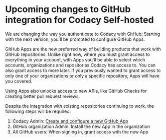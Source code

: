 # Upcoming changes to GitHub integration for Codacy Self-hosted

We are changing the way you authenticate to Codacy with GitHub: Starting with the next version, you'll be prompted to configure GitHub Apps.

GitHub Apps are the new preferred way of building products that work with GitHub repositories. Unlike right now, where you must grant access to everything in your account, with Apps you'll be able to select which accounts, organizations and repositories Codacy has access to. You can also grant access to more later. If you previously wanted to grant access to only one of your organizations or only a specific repository, Apps will have you covered.

Using Apps also unlocks access to new APIs, like GitHub Checks for creating better pull request reviews.

Despite the integration with existing repositories continuing to work, the following steps will be required:

1.  Codacy Admin: [Create and configure a new GitHub App](../../../chart/configuration/integrations/github-app-create/)
2.  GitHub organization Admin: Install the new App in the organization
3.  All GitHub users: When signing in, grant access with the new App
